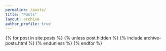```yaml
---
permalink: /posts/
title: "Posts"
layout: archive
author_profile: true
---
```


{% for post in site.posts %}
  {% unless post.hidden %}
    {% include archive-posts.html %}
  {% endunless %}
{% endfor %}
